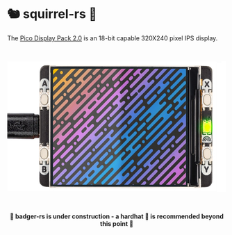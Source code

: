 # 🐿️ squirrel-rs 🦀

The [Pico Display Pack 2.0](https://shop.pimoroni.com/products/pico-display-pack-2-0) is an 18-bit capable 320X240 pixel IPS display.

<br>

<p align="center">
    <img src="./pico-display-pack-20.jpg" widht="500" height="300">
</p>

<br>

<p align="center">
<b>🚧 badger-rs is under construction - a hardhat 👷 is recommended beyond this point 🚧</b>
</p>